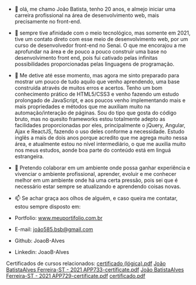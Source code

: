 - 👋 olá, me chamo João Batista, tenho 20 anos, e almejo iniciar uma carreira profissional na área de desenvolvimento web, mais precisamente no front-end.

- 👀 sempre tive afinidade com o meio tecnológico, mas somente em 2021, tive um contato direto com esse meio de desenvolvimento web, por um curso de desenvolvedor front-end no Senai. O que me encorajou a me aprofundar na área e de pouco a pouco construir uma base no desenvolvimento front end, pois fui cativado pelas infinitas possibilidades proporcionadas pelas linguagens de programação. 

- 🌱 Me detive até esse momento, mas agora me sinto preparado para mostrar um pouco de tudo aquilo que venho aprendendo, uma base construída através de muitos erros e acertos. Tenho um bom conhecimento prático de HTML5/CSS3 e venho fazendo um estudo prolongado de JavaScript, e aos poucos venho implementando mais e mais propriedades e métodos que me auxiliam muito na automação/interação de páginas. Sou do tipo que gosta do código bruto, mas no quesito frameworks estou totalmente adepto as facilidades proporcionadas por eles, principalmente o jQuery, Angular, Ajax e ReactJS, fazendo o uso deles conforme a necessidade. Estudo inglês a mais de dois anos porque acredito que me agrega muito nessa área, e atualmente estou no nível intermediário, o que me auxilia muito nos meus estudos, aonde boa parte do conteúdo está em linguá estrangeira.

- 💞️ Pretendo colaborar em um ambiente onde possa ganhar experiência e vivenciar o ambiente profissional, aprender, evoluir e me conhecer melhor em um ambiente onde há uma certa pressão, pois sei que é necessário estar sempre se atualizando e aprendendo coisas novas. 

- 📫 Se achar graça aos olhos de alguém, e caso queira me contatar, estou sempre disposto em:
- Portfolio: www.meuportifolio.com.br
- E-mail: joão585.bsb@gmail.com
- Github: JoaoB-Alves
- Linkedin: JoaoB-Alves

Certificados de cursos relacionados:
[certificado (lógica).pdf](https://github.com/JoaoB-Alves/JoaoB-Alves/files/9538496/certificado.logica.pdf)
[João BatistaAlves Ferreira-ST - 2021 APP733-certificate.pdf](https://github.com/JoaoB-Alves/JoaoB-Alves/files/9538497/Joao.BatistaAlves.Ferreira-ST.-.2021.APP733-certificate.pdf)
[João BatistaAlves Ferreira-ST - 2021 APP729-certificate.pdf](https://github.com/JoaoB-Alves/JoaoB-Alves/files/9538498/Joao.BatistaAlves.Ferreira-ST.-.2021.APP729-certificate.pdf)
[certificado.pdf](https://github.com/JoaoB-Alves/JoaoB-Alves/files/9538499/certificado.pdf)


<!---
JoaoB-Alves/JoaoB-Alves is a ✨ special ✨ repository because its `README.md` (this file) appears on your GitHub profile.
You can click the Preview link to take a look at your changes.
--->
